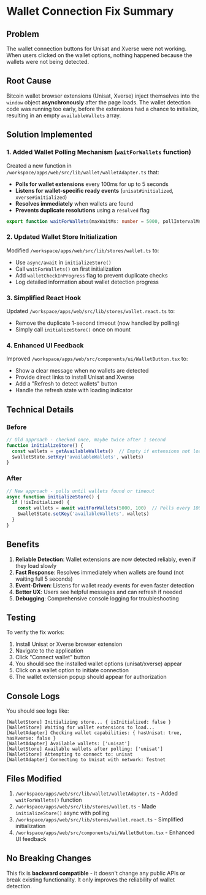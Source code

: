 # Wallet Connection Fix Summary

## Problem
The wallet connection buttons for Unisat and Xverse were not working. When users clicked on the wallet options, nothing happened because the wallets were not being detected.

## Root Cause
Bitcoin wallet browser extensions (Unisat, Xverse) inject themselves into the `window` object **asynchronously** after the page loads. The wallet detection code was running too early, before the extensions had a chance to initialize, resulting in an empty `availableWallets` array.

## Solution Implemented

### 1. **Added Wallet Polling Mechanism** (`waitForWallets` function)
Created a new function in `/workspace/apps/web/src/lib/wallet/walletAdapter.ts` that:
- **Polls for wallet extensions** every 100ms for up to 5 seconds
- **Listens for wallet-specific ready events** (`unisat#initialized`, `xverse#initialized`)
- **Resolves immediately** when wallets are found
- **Prevents duplicate resolutions** using a `resolved` flag

```typescript
export function waitForWallets(maxWaitMs: number = 5000, pollIntervalMs: number = 100): Promise<WalletProvider[]>
```

### 2. **Updated Wallet Store Initialization**
Modified `/workspace/apps/web/src/lib/stores/wallet.ts` to:
- Use `async/await` in `initializeStore()`
- Call `waitForWallets()` on first initialization
- Add `walletCheckInProgress` flag to prevent duplicate checks
- Log detailed information about wallet detection progress

### 3. **Simplified React Hook**
Updated `/workspace/apps/web/src/lib/stores/wallet.react.ts` to:
- Remove the duplicate 1-second timeout (now handled by polling)
- Simply call `initializeStore()` once on mount

### 4. **Enhanced UI Feedback**
Improved `/workspace/apps/web/src/components/ui/WalletButton.tsx` to:
- Show a clear message when no wallets are detected
- Provide direct links to install Unisat and Xverse
- Add a "Refresh to detect wallets" button
- Handle the refresh state with loading indicator

## Technical Details

### Before
```typescript
// Old approach - checked once, maybe twice after 1 second
function initializeStore() {
  const wallets = getAvailableWallets()  // Empty if extensions not loaded yet
  $walletState.setKey('availableWallets', wallets)
}
```

### After
```typescript
// New approach - polls until wallets found or timeout
async function initializeStore() {
  if (!isInitialized) {
    const wallets = await waitForWallets(5000, 100)  // Polls every 100ms
    $walletState.setKey('availableWallets', wallets)
  }
}
```

## Benefits

1. **Reliable Detection**: Wallet extensions are now detected reliably, even if they load slowly
2. **Fast Response**: Resolves immediately when wallets are found (not waiting full 5 seconds)
3. **Event-Driven**: Listens for wallet ready events for even faster detection
4. **Better UX**: Users see helpful messages and can refresh if needed
5. **Debugging**: Comprehensive console logging for troubleshooting

## Testing

To verify the fix works:

1. Install Unisat or Xverse browser extension
2. Navigate to the application
3. Click "Connect wallet" button
4. You should see the installed wallet options (unisat/xverse) appear
5. Click on a wallet option to initiate connection
6. The wallet extension popup should appear for authorization

## Console Logs

You should see logs like:
```
[WalletStore] Initializing store... { isInitialized: false }
[WalletStore] Waiting for wallet extensions to load...
[WalletAdapter] Checking wallet capabilities: { hasUnisat: true, hasXverse: false }
[WalletAdapter] Available wallets: ['unisat']
[WalletStore] Available wallets after polling: ['unisat']
[WalletStore] Attempting to connect to: unisat
[WalletAdapter] Connecting to Unisat with network: Testnet
```

## Files Modified

1. `/workspace/apps/web/src/lib/wallet/walletAdapter.ts` - Added `waitForWallets()` function
2. `/workspace/apps/web/src/lib/stores/wallet.ts` - Made `initializeStore()` async with polling
3. `/workspace/apps/web/src/lib/stores/wallet.react.ts` - Simplified initialization
4. `/workspace/apps/web/src/components/ui/WalletButton.tsx` - Enhanced UI feedback

## No Breaking Changes

This fix is **backward compatible** - it doesn't change any public APIs or break existing functionality. It only improves the reliability of wallet detection.
